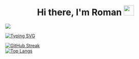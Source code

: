 <h1 align="center">Hi there, I'm Roman
<img src="https://github.com/blackcater/blackcater/raw/main/images/Hi.gif" height="32"/></h1>

![](https://komarev.com/ghpvc/?username=berezenko04)

[![Typing SVG](https://readme-typing-svg.herokuapp.com?color=%2336BCF7&lines=Front+End+Developer)](https://git.io/typing-svg)

[![GitHub Streak](https://github-readme-streak-stats.herokuapp.com/?user=berezenko04)](https://git.io/streak-stats)  
[![Top Langs](https://github-readme-stats.vercel.app/api/top-langs/?username=berezenko04)](https://github.com/anuraghazra/github-readme-stats)

